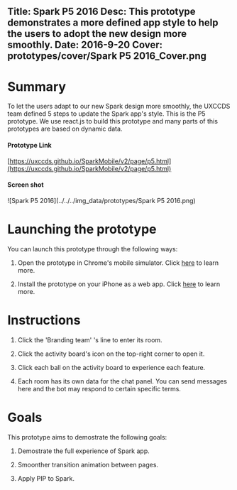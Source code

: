 Title: Spark P5 2016
Desc: This prototype demonstrates a more defined app style to help the users to adopt the new design more smoothly.
Date: 2016-9-20
Cover: prototypes/cover/Spark P5 2016_Cover.png
---
# Summary
To let the users adapt to our new Spark design more smoothly, the UXCCDS team defined 5 steps to update the Spark app's style. This is the P5 prototype. We use react.js to build this prototype and many parts of this prototypes are based on dynamic data.

#### Prototype Link

[https://uxccds.github.io/SparkMobile/v2/page/p5.html](https://uxccds.github.io/SparkMobile/v2/page/p5.html)

#### Screen shot

![Spark P5 2016](../../../img_data/prototypes/Spark P5 2016.png)

# Launching the prototype

You can launch this prototype through the following ways: 

1) Open the prototype in Chrome's mobile simulator. Click [here](../guide/chrome's-mobile-simulator.html) to learn more.

2) Install the prototype on your iPhone as a web app. Click [here](../guide/install-web-app.html) to learn more.

# Instructions

1) Click the 'Branding team' 's line to enter its room.

2) Click the activity board's icon on the top-right corner to open it.

3) Click each ball on the activity board to experience each feature.

4) Each room has its own data for the chat panel. You can send messages here and the bot may respond to certain specific terms.

# Goals

This prototype aims to demostrate the following goals:

1) Demostrate the full experience of Spark app.

2) Smoonther transition animation between pages.

3) Apply PIP to Spark.




